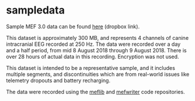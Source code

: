 # sampledata

Sample MEF 3.0 data can be found [here](https://www.dropbox.com/sh/334r3ldwqe989ec/AADFjs9GcxhEpf3SwWIE75SVa?dl=0) (dropbox link).

This dataset is approximately 300 MB, and represents 4 channels of canine intracranial EEG recorded at 250 Hz.  The data were recorded over a day and a half period, from mid 8 August 2018 through 9 August 2018.  There is over 28 hours of actual data in this recording.  Encryption was not used.

This dataset is intended to be a representative sample, and it includes multiple segments, and discontinuities which are from real-world issues like telemetry dropouts and battery recharging.

The data were recorded using the [meflib](https://github.com/msel-source/meflib) and [mefwriter](https://github.com/msel-source/mefwriter) code repositories.
